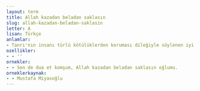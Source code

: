 ```yaml
---
layout: term
title: Allah kazadan beladan saklasın
slug: allah-kazadan-beladan-saklasin
letter: A
lisan: Türkçe
anlamlar:
- Tanrı'nın insanı türlü kötülüklerden koruması dileğiyle söylenen iyi dilek sözü
ozellikler:
- - ''
ornekler:
- - Sen de dua et komşum, Allah kazadan beladan saklasın oğlumu.
orneklerkaynak:
- - Mustafa Miyasoğlu
---
```

